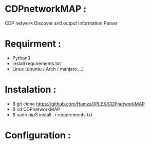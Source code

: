 # CDPnetworkMAP :
CDP network Discover and output Information Parser


# Requirment :

- Python3
- install requirements.txt
- Linux (ubuntu / Arch / manjaro ...)

# Instalation :

- $ git clone https://github.com/HamzaOPLEX/CDPnetworkMAP
- $ cd CDPnetworkMAP
- $ sudo pip3 install -r requirements.txt

# Configuration :
